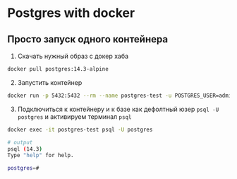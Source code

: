 # Postgres with docker

## Просто запуск одного контейнера

1. Скачать нужный образ с докер хаба

```bash
docker pull postgres:14.3-alpine
```

2. Запустить контейнер

```bash
docker run -p 5432:5432 --rm --name postgres-test -u POSTGRES_USER=admin -e POSTGRES_PASSWORD=root -d postgres:14.3-alpine
```

3. Подключиться к контейнеру и к базе как дефолтный юзер `psql -U postgres` и активируем терминал `psql`

```bash
docker exec -it postgres-test psql -U postgres

# output
psql (14.3)
Type "help" for help.

postgres=#
```
